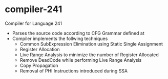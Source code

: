 # compiler-241
Compiler for Language 241

 - Parses the source code according to CFG Grammar defined at 
 - Compiler implements the follwing techniques
	 - Common SubExpression Elimination using Static Single Assignment
	 - Register Allocation
	 - Live Range Analysis to minimize the number of Register Allocated
	 - Remove DeadCode while performing Live Range Analysis
	 - Copy Propagation
	 - Removal of PHI Instructions introduced during SSA

